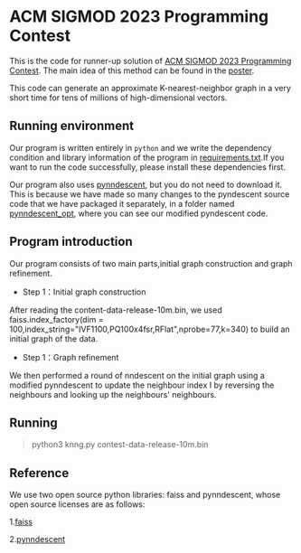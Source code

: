 # ACM SIGMOD 2023 Programming Contest

This is the code for runner-up solution of [ACM SIGMOD 2023 Programming Contest](http://sigmod2023contest.eastus.cloudapp.azure.com/leaders.shtml). The main idea of this method can be found in the [poster](https://github.com/gawkAtCode/ACM-SIGMOD-2023-Programming-Contest-Runner-Up/blob/main/poster-CantonDwenDwen.pdf).

This code can generate an approximate K-nearest-neighbor graph in a very short time for tens of millions of high-dimensional vectors.

## Running environment 

Our program is written entirely in `python` and we write the dependency condition and library information of the program in [requirements.txt](https://github.com/gawkAtCode/ACM-SIGMOD-2023-Programming-Contest-Runner-Up/blob/main/requirements.txt).If you want to run the code successfully, please install these dependencies first.

Our program also uses [pynndescent](https://github.com/lmcinnes/pynndescent), but you do not need to download it. This is because we have made so many changes to the pyndescent source code that we have packaged it separately, in a folder named [pynndescent_opt](https://github.com/gawkAtCode/ACM-SIGMOD-2023-Programming-Contest-Runner-Up/tree/main/pynndescent_opt), where you can see our modified pyndescent code.

## Program introduction

Our program consists of two main parts,initial graph construction and graph refinement.
* Step 1：Initial graph construction

After reading the content-data-release-10m.bin, we used faiss.index_factory(dim = 100,index_string="IVF1100,PQ100x4fsr,RFlat",nprobe=77,k=340) to build an initial graph of the data.
* Step 1：Graph refinement

We then performed a round of nndescent on the initial graph using a modified pynndescent to update the neighbour index I by reversing the neighbours and looking up the neighbours' neighbours.
## Running

> python3 knng.py contest-data-release-10m.bin

## Reference 

We use two open source python libraries: faiss and pynndescent, whose open source licenses are as follows:

1.[faiss](https://github.com/facebookresearch/faiss/blob/main/LICENSE)

2.[pynndescent](https://github.com/lmcinnes/pynndescent/blob/master/LICENSE)
